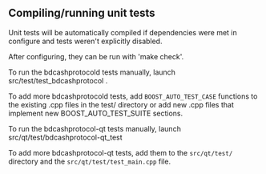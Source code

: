Compiling/running unit tests
------------------------------------

Unit tests will be automatically compiled if dependencies were met in configure
and tests weren't explicitly disabled.

After configuring, they can be run with 'make check'.

To run the bdcashprotocold tests manually, launch src/test/test_bdcashprotocol .

To add more bdcashprotocold tests, add `BOOST_AUTO_TEST_CASE` functions to the existing
.cpp files in the test/ directory or add new .cpp files that
implement new BOOST_AUTO_TEST_SUITE sections.

To run the bdcashprotocol-qt tests manually, launch src/qt/test/bdcashprotocol-qt_test

To add more bdcashprotocol-qt tests, add them to the `src/qt/test/` directory and
the `src/qt/test/test_main.cpp` file.
